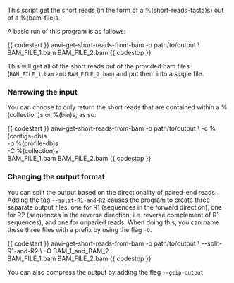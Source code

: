 This script get the short reads (in the form of a %(short-reads-fasta)s) out of a %(bam-file)s.  

A basic run of this program is as follows: 

{{ codestart }}
anvi-get-short-reads-from-bam -o path/to/output \ 
                              BAM_FILE_1.bam BAM_FILE_2.bam
{{ codestop }}

This will get all of the short reads out of the provided bam files (`BAM_FILE_1.bam` and `BAM_FILE_2.bam`) and put them into a single file. 

### Narrowing the input 

You can choose to only return the short reads that are contained within a %(collection)s or %(bin)s, as so:

{{ codestart }}
anvi-get-short-reads-from-bam -o path/to/output \ 
                              -c %(contigs-db)s \
                              -p %(profile-db)s \
                              -C %(collection)s \
                              BAM_FILE_1.bam BAM_FILE_2.bam
{{ codestop }}

### Changing the output format

You can split the output based on the directionality of paired-end reads. Adding the tag `--split-R1-and-R2` causes the program to create three separate output files: one for R1 (sequences in the forward direction), one for R2 (sequences in the reverse direction; i.e. reverse complement of R1 sequences), and one for unparied reads. When doing this, you can name these three files with a prefix by using the flag `-O`.  

{{ codestart }}
anvi-get-short-reads-from-bam -o path/to/output \ 
                              --split-R1-and-R2 \ 
                              -O BAM_1_and_BAM_2 \
                              BAM_FILE_1.bam BAM_FILE_2.bam
{{ codestop }}

You can also compress the output by adding the flag `--gzip-output`
